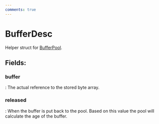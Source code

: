 ```yaml
---
comments: true
---
```

# BufferDesc

Helper struct for [BufferPool](../Memory/BufferPool.md). 

## **Fields**:
### **buffer**
: The actual reference to the stored byte array. 
### **released**
: When the buffer is put back to the pool. Based on this value the pool will calculate the age of the buffer. 